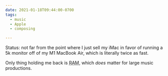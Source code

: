 ```yaml
---
date: 2021-01-18T09:44:00-0700
tags:
  - music
  - Apple
  - composing

---
```


Status: not far from the point where I just sell my iMac in favor of running a 5k monitor off of my M1 MacBook Air, which is literally twice as fast.

Only thing holding me back is <abbr title="random access memory">RAM</abbr>, which *does* matter for large music productions.